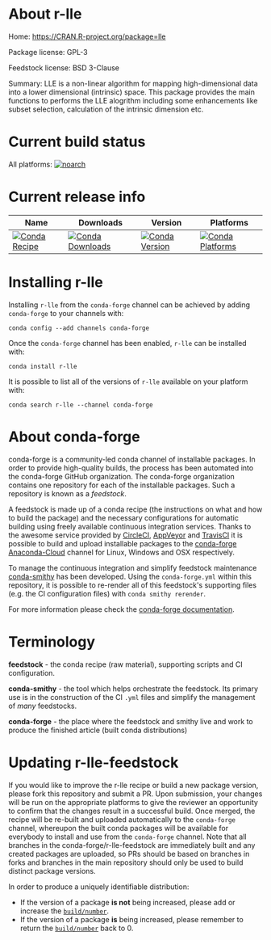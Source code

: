 About r-lle
===========

Home: https://CRAN.R-project.org/package=lle

Package license: GPL-3

Feedstock license: BSD 3-Clause

Summary: LLE is a non-linear algorithm for mapping high-dimensional data into a lower dimensional (intrinsic) space. This package provides the main functions to performs the LLE alogrithm including some enhancements like subset selection, calculation of the intrinsic dimension etc.



Current build status
====================

All platforms:
[![noarch](https://img.shields.io/circleci/project/github/conda-forge/r-lle-feedstock/master.svg?label=noarch)](https://circleci.com/gh/conda-forge/r-lle-feedstock)

Current release info
====================

| Name | Downloads | Version | Platforms |
| --- | --- | --- | --- |
| [![Conda Recipe](https://img.shields.io/badge/recipe-r--lle-green.svg)](https://anaconda.org/conda-forge/r-lle) | [![Conda Downloads](https://img.shields.io/conda/dn/conda-forge/r-lle.svg)](https://anaconda.org/conda-forge/r-lle) | [![Conda Version](https://img.shields.io/conda/vn/conda-forge/r-lle.svg)](https://anaconda.org/conda-forge/r-lle) | [![Conda Platforms](https://img.shields.io/conda/pn/conda-forge/r-lle.svg)](https://anaconda.org/conda-forge/r-lle) |

Installing r-lle
================

Installing `r-lle` from the `conda-forge` channel can be achieved by adding `conda-forge` to your channels with:

```
conda config --add channels conda-forge
```

Once the `conda-forge` channel has been enabled, `r-lle` can be installed with:

```
conda install r-lle
```

It is possible to list all of the versions of `r-lle` available on your platform with:

```
conda search r-lle --channel conda-forge
```


About conda-forge
=================

conda-forge is a community-led conda channel of installable packages.
In order to provide high-quality builds, the process has been automated into the
conda-forge GitHub organization. The conda-forge organization contains one repository
for each of the installable packages. Such a repository is known as a *feedstock*.

A feedstock is made up of a conda recipe (the instructions on what and how to build
the package) and the necessary configurations for automatic building using freely
available continuous integration services. Thanks to the awesome service provided by
[CircleCI](https://circleci.com/), [AppVeyor](https://www.appveyor.com/)
and [TravisCI](https://travis-ci.org/) it is possible to build and upload installable
packages to the [conda-forge](https://anaconda.org/conda-forge)
[Anaconda-Cloud](https://anaconda.org/) channel for Linux, Windows and OSX respectively.

To manage the continuous integration and simplify feedstock maintenance
[conda-smithy](https://github.com/conda-forge/conda-smithy) has been developed.
Using the ``conda-forge.yml`` within this repository, it is possible to re-render all of
this feedstock's supporting files (e.g. the CI configuration files) with ``conda smithy rerender``.

For more information please check the [conda-forge documentation](https://conda-forge.org/docs/).

Terminology
===========

**feedstock** - the conda recipe (raw material), supporting scripts and CI configuration.

**conda-smithy** - the tool which helps orchestrate the feedstock.
                   Its primary use is in the construction of the CI ``.yml`` files
                   and simplify the management of *many* feedstocks.

**conda-forge** - the place where the feedstock and smithy live and work to
                  produce the finished article (built conda distributions)


Updating r-lle-feedstock
========================

If you would like to improve the r-lle recipe or build a new
package version, please fork this repository and submit a PR. Upon submission,
your changes will be run on the appropriate platforms to give the reviewer an
opportunity to confirm that the changes result in a successful build. Once
merged, the recipe will be re-built and uploaded automatically to the
`conda-forge` channel, whereupon the built conda packages will be available for
everybody to install and use from the `conda-forge` channel.
Note that all branches in the conda-forge/r-lle-feedstock are
immediately built and any created packages are uploaded, so PRs should be based
on branches in forks and branches in the main repository should only be used to
build distinct package versions.

In order to produce a uniquely identifiable distribution:
 * If the version of a package **is not** being increased, please add or increase
   the [``build/number``](https://conda.io/docs/user-guide/tasks/build-packages/define-metadata.html#build-number-and-string).
 * If the version of a package **is** being increased, please remember to return
   the [``build/number``](https://conda.io/docs/user-guide/tasks/build-packages/define-metadata.html#build-number-and-string)
   back to 0.
